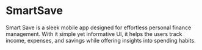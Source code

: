 # SmartSave
 Smart Save is a sleek mobile app designed for effortless personal finance management. With it simple yet informative UI, it helps the users track income, expenses, and savings while offering insights into spending habits. 
